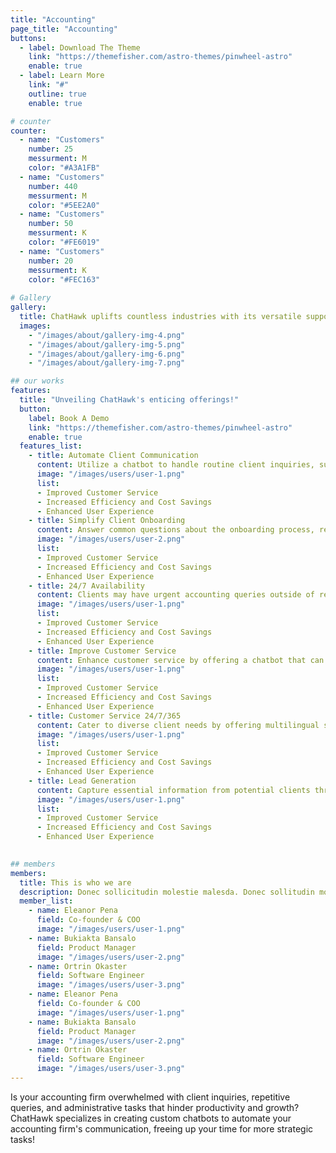 ```yaml
---
title: "Accounting"
page_title: "Accounting"
buttons:
  - label: Download The Theme
    link: "https://themefisher.com/astro-themes/pinwheel-astro"
    enable: true
  - label: Learn More
    link: "#"
    outline: true
    enable: true

# counter
counter:
  - name: "Customers"
    number: 25
    messurment: M
    color: "#A3A1FB"
  - name: "Customers"
    number: 440
    messurment: M
    color: "#5EE2A0"
  - name: "Customers"
    number: 50
    messurment: K
    color: "#FE6019"
  - name: "Customers"
    number: 20
    messurment: K
    color: "#FEC163"
    
# Gallery
gallery:
  title: ChatHawk uplifts countless industries with its versatile support.
  images:
    - "/images/about/gallery-img-4.png"
    - "/images/about/gallery-img-5.png"
    - "/images/about/gallery-img-6.png"
    - "/images/about/gallery-img-7.png"

## our works
features:
  title: "Unveiling ChatHawk's enticing offerings!"
  button:
    label: Book A Demo
    link: "https://themefisher.com/astro-themes/pinwheel-astro"
    enable: true
  features_list:
    - title: Automate Client Communication  
      content: Utilize a chatbot to handle routine client inquiries, such as invoicing, tax-related questions, appointment scheduling, and general accounting queries.
      image: "/images/users/user-1.png"
      list:
      - Improved Customer Service
      - Increased Efficiency and Cost Savings
      - Enhanced User Experience
    - title: Simplify Client Onboarding 
      content: Answer common questions about the onboarding process, required documents, and your firm's services. Provide a seamless experience for new clients and streamline the onboarding process.
      image: "/images/users/user-2.png"
      list:
      - Improved Customer Service
      - Increased Efficiency and Cost Savings
      - Enhanced User Experience
    - title: 24/7 Availability 
      content: Clients may have urgent accounting queries outside of regular business hours. ChatHawk's AI chatbot ensures that their questions are addressed promptly, fostering client satisfaction and retention.
      image: "/images/users/user-1.png"
      list:
      - Improved Customer Service
      - Increased Efficiency and Cost Savings
      - Enhanced User Experience
    - title: Improve Customer Service 
      content: Enhance customer service by offering a chatbot that can provide quick answers to frequently asked questions, offer financial tips and resources, and guide clients through common accounting procedures.
      image: "/images/users/user-1.png"
      list:
      - Improved Customer Service
      - Increased Efficiency and Cost Savings
      - Enhanced User Experience
    - title: Customer Service 24/7/365
      content: Cater to diverse client needs by offering multilingual support. ChatHawk's chatbot can communicate in different languages, ensuring effective communication with clients from various backgrounds.
      image: "/images/users/user-1.png"
      list:
      - Improved Customer Service
      - Increased Efficiency and Cost Savings
      - Enhanced User Experience
    - title: Lead Generation 
      content: Capture essential information from potential clients through the chatbot, converting leads into valuable opportunities. By gathering relevant data, your firm can follow up and nurture potential clients towards conversion.
      image: "/images/users/user-1.png"
      list:
      - Improved Customer Service
      - Increased Efficiency and Cost Savings
      - Enhanced User Experience
    

## members
members:
  title: This is who we are
  description: Donec sollicitudin molestie malesda. Donec sollitudin mol estie ultricies ligula sed magna dictum
  member_list:
    - name: Eleanor Pena
      field: Co-founder & COO
      image: "/images/users/user-1.png"
    - name: Bukiakta Bansalo
      field: Product Manager
      image: "/images/users/user-2.png"
    - name: Ortrin Okaster
      field: Software Engineer
      image: "/images/users/user-3.png"
    - name: Eleanor Pena
      field: Co-founder & COO
      image: "/images/users/user-1.png"
    - name: Bukiakta Bansalo
      field: Product Manager
      image: "/images/users/user-2.png"
    - name: Ortrin Okaster
      field: Software Engineer
      image: "/images/users/user-3.png"
---
```

Is your accounting firm overwhelmed with client inquiries, repetitive queries, and administrative tasks that hinder productivity and growth? ChatHawk specializes in creating custom chatbots to automate your accounting firm's communication, freeing up your time for more strategic tasks!